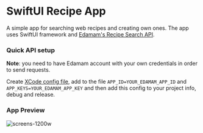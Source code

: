 # SwiftUI Recipe App

A simple app for searching web recipes and creating own ones. The app uses SwiftUI framework and [Edamam's Recipe Search API](https://developer.edamam.com/edamam-recipe-api).

### Quick API setup
**Note**: you need to have Edamam account with your own credentials in order to send requests. 

Create [XCode config file](https://developer.apple.com/documentation/xcode/adding-a-build-configuration-file-to-your-project),
add to the file `APP_ID=YOUR_EDAMAM_APP_ID` and `APP_KEYS=YOUR_EDAMAM_APP_KEY` and then add this config to your project info, debug and release.

### App Preview
![screens-1200w](https://github.com/h0ldemslav/swiftui-recipe-app/assets/99043811/d1da9501-5253-40f7-8c15-60456c58a4ec)
